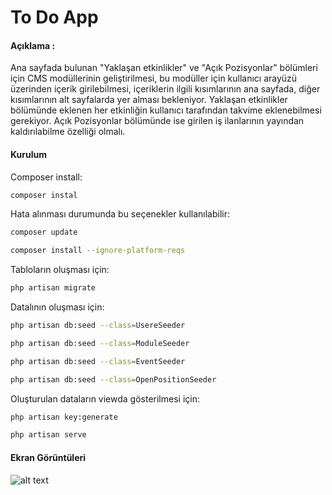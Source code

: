 # To Do App

#### Açıklama :
Ana sayfada bulunan "Yaklaşan etkinlikler" ve "Açık Pozisyonlar" bölümleri için CMS modüllerinin geliştirilmesi, bu modüller için kullanıcı arayüzü üzerinden içerik girilebilmesi, içeriklerin ilgili kısımlarının ana sayfada, diğer kısımlarının alt sayfalarda yer alması bekleniyor. Yaklaşan etkinlikler bölümünde eklenen her etkinliğin kullanıcı tarafından takvime eklenebilmesi gerekiyor. Açık Pozisyonlar bölümünde ise girilen iş ilanlarının yayından kaldırılabilme özelliği olmalı.

#### Kurulum
Composer install:

```sh
composer instal
```
Hata alınması durumunda bu seçenekler kullanılabilir:
```sh
composer update

composer install --ignore-platform-reqs
```
Tabloların oluşması için:

```sh
php artisan migrate
```
Datalının oluşması için:

```sh
php artisan db:seed --class=UsereSeeder

php artisan db:seed --class=ModuleSeeder

php artisan db:seed --class=EventSeeder

php artisan db:seed --class=OpenPositionSeeder
```

Oluşturulan dataların viewda gösterilmesi için:

```sh
php artisan key:generate

php artisan serve
```
#### Ekran Görüntüleri

![alt text](https://raw.githubusercontent.com/FatmaKaya/toDoApp/main/public/.PNG?token=)




